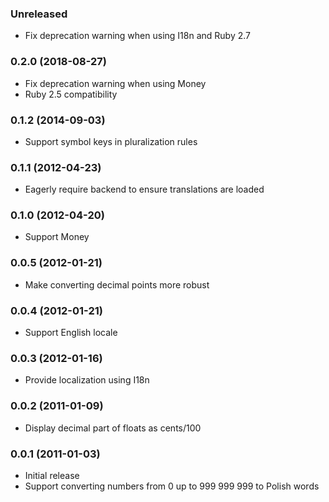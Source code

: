 ### Unreleased

* Fix deprecation warning when using I18n and Ruby 2.7

### 0.2.0 (2018-08-27)

* Fix deprecation warning when using Money
* Ruby 2.5 compatibility

### 0.1.2 (2014-09-03)

* Support symbol keys in pluralization rules

### 0.1.1 (2012-04-23)

* Eagerly require backend to ensure translations are loaded

### 0.1.0 (2012-04-20)

* Support Money

### 0.0.5 (2012-01-21)

* Make converting decimal points more robust

### 0.0.4 (2012-01-21)

* Support English locale

### 0.0.3 (2012-01-16)

* Provide localization using I18n

### 0.0.2 (2011-01-09)

* Display decimal part of floats as cents/100

### 0.0.1 (2011-01-03)

* Initial release
* Support converting numbers from 0 up to 999 999 999 to Polish words
